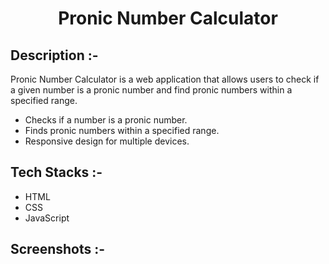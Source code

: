 # <p align="center">Pronic Number Calculator</p>

## Description :-

Pronic Number Calculator is a web application that allows users to check if a given number is a pronic number and find pronic numbers within a specified range.

* Checks if a number is a pronic number.
* Finds pronic numbers within a specified range.
* Responsive design for multiple devices.

## Tech Stacks :-

- HTML
- CSS
- JavaScript

## Screenshots :-


